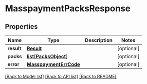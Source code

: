 # MasspaymentPacksResponse

## Properties
Name | Type | Description | Notes
------------ | ------------- | ------------- | -------------
**result** | [**Result**](Result.md) |  | [optional] 
**packs** | [**list[PacksObject]**](PacksObject.md) |  | [optional] 
**error** | [**MasspaymentErrCode**](MasspaymentErrCode.md) |  | [optional] 

[[Back to Model list]](../README.md#documentation-for-models) [[Back to API list]](../README.md#documentation-for-api-endpoints) [[Back to README]](../README.md)


